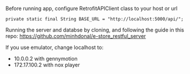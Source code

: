 Before running app, configure RetrofitAPIClient class to your host or url
```
private static final String BASE_URL = "http://localhost:5000/api/";
```

Running the server and databse by cloning, and following the guide in this repo:
https://github.com/minhdonal/e-store_restful_server

If you use emulator, change localhost to:
- 10.0.0.2 with gennymotion
- 172.17.100.2 with nox player
